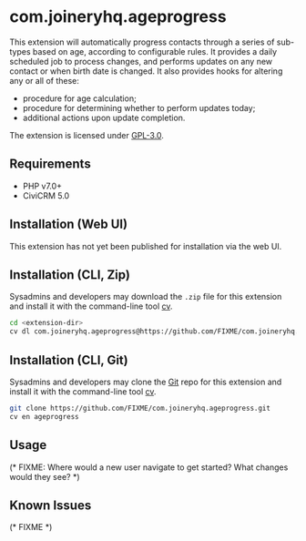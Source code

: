 # com.joineryhq.ageprogress

This extension will automatically progress contacts through a series of sub-types 
based on age, according to configurable rules. It provides a daily scheduled job 
to process changes, and performs updates on any new contact or when birth date 
is changed. It also provides hooks for altering any or all of these:
* procedure for age calculation;
* procedure for determining whether to perform updates today;
* additional actions upon update completion.

The extension is licensed under [GPL-3.0](LICENSE.txt).

## Requirements

* PHP v7.0+
* CiviCRM 5.0

## Installation (Web UI)

This extension has not yet been published for installation via the web UI.

## Installation (CLI, Zip)

Sysadmins and developers may download the `.zip` file for this extension and
install it with the command-line tool [cv](https://github.com/civicrm/cv).

```bash
cd <extension-dir>
cv dl com.joineryhq.ageprogress@https://github.com/FIXME/com.joineryhq.ageprogress/archive/master.zip
```

## Installation (CLI, Git)

Sysadmins and developers may clone the [Git](https://en.wikipedia.org/wiki/Git) repo for this extension and
install it with the command-line tool [cv](https://github.com/civicrm/cv).

```bash
git clone https://github.com/FIXME/com.joineryhq.ageprogress.git
cv en ageprogress
```

## Usage

(* FIXME: Where would a new user navigate to get started? What changes would they see? *)

## Known Issues

(* FIXME *)
